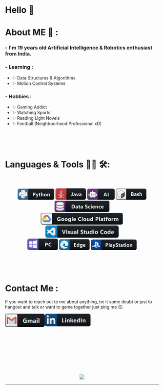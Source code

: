 # Hello 👋


# About ME 💬 :

### - I'm 19 years  old Artificial Intelligence & Robotics enthusiast from India.



### - Learning :
- ✨ Data Structures & Algorithms
- ✨ Motion Control Systems

### - Hobbies : 
- ✨ Gaming Addict
- ✨ Watching Sports
- ✨ Reading Light Novels
- ✨ Football (Neighbourhood Professional xD)

</br>
</br>
</br>



# Languages & Tools 👨‍💻 🛠:
</br>

<p align="center">


<img src="https://raw.githubusercontent.com/shaunmatheW00/shaunmatheW00/main/assets/icons/python.png" alt="python" width="120" hight="50">
<img src="https://raw.githubusercontent.com/shaunmatheW00/shaunmatheW00/main/assets/icons/java.png" alt="java"  width="100" hight="50">
<img src="https://raw.githubusercontent.com/shaunmatheW00/shaunmatheW00/main/assets/icons/ai.png" alt="AI" width="90" hight="50">
<img src="https://raw.githubusercontent.com/shaunmatheW00/shaunmatheW00/main/assets/icons/bash.png" alt="bash" width="100" hight="50">
<img src="https://raw.githubusercontent.com/shaunmatheW00/shaunmatheW00/main/assets/icons/datascience.png" alt="datascience" width="180" hight="50">
</br>
<img src="https://raw.githubusercontent.com/shaunmatheW00/shaunmatheW00/main/assets/icons/google_cloud_platform.png" alt="google_cloud_platform" width="270" hight="50">
<img src="https://raw.githubusercontent.com/shaunmatheW00/shaunmatheW00/main/assets/icons/visualstudio_code.png" alt="visualstudio_code" width="240" hight="50">
</br>
<img src="https://raw.githubusercontent.com/shaunmatheW00/shaunmatheW00/main/assets/icons/pc.png" alt="pc" width="100" hight="50">
<img src="https://raw.githubusercontent.com/shaunmatheW00/shaunmatheW00/main/assets/icons/edge.png" alt="edge" width="100" hight="50">
<img src="https://raw.githubusercontent.com/shaunmatheW00/shaunmatheW00/main/assets/icons/playstation@3x.png" alt="playstation" width="150" hight="50">
</p>
</br>
</br>
</br>

# Contact Me :

If you want to reach out to me about anything, be it some doubt or just to hangout and talk or want to game together just ping me 😉.

<a href="mailto:shaun082003@gmail.com">
 <img align="left" alt="Gmail" width="130" hight="100" src="https://raw.githubusercontent.com/shaunmatheW00/shaunmatheW00/main/assets/icons/gmail.png" />
</a>
<a href="https://linkedin.com/in/shaun-vinod/">
  <img align="left" alt="Linkedin" width="150" hight="100" src="https://raw.githubusercontent.com/shaunmatheW00/shaunmatheW00/main/assets/icons/linkedin.png" />
</br>
</br>
</br>
</a>

 </p>
 

</br>
</br>
</br>
</br>
</br>
</br>
</br>



<p align="center" >  
  <a href="https://github.com/anuraghazra/github-readme-stats"> 
<img  src="https://github-readme-stats.vercel.app/api?username=shaunmatheW00&&show_icons=true&theme=radical"/>
  </a>
  </p>

*************
